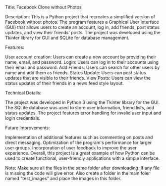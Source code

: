Title: Facebook Clone without Photos

Description:
This is a Python project that recreates a simplified version of Facebook without photos. The program features a Graphical User Interface (GUI) that allows users to create an account, log in, add friends, post status updates, and view their friends' posts. The project was developed using the Tkinter library for GUI and SQLite for database management.

Features:

User account creation: Users can create a new account by providing their name, email, and password.
Login: Users can log in to their accounts using their email and password.
Add Friends: Users can search for other users by name and add them as friends.
Status Update: Users can post status updates that are visible to their friends.
View Posts: Users can view the status updates of their friends in a news feed style layout.

Technical Details:

The project was developed in Python 3 using the Tkinter library for the GUI.
The SQLite database was used to store user information, friend lists, and status updates.
The project features error handling for invalid user input and login credentials.

Future Improvements:

Implementation of additional features such as commenting on posts and direct messaging.
Optimization of the program's performance for larger user groups.
Incorporation of user feedback to improve the user experience.
Overall, this project is a great example of how Python can be used to create functional, user-friendly applications with a simple interface.

Note: Make sure all the files in the same folder after downloading. If any file is missing the code will give error. Also create a folder in the main foler named "test_images" and place the images in this folder.
